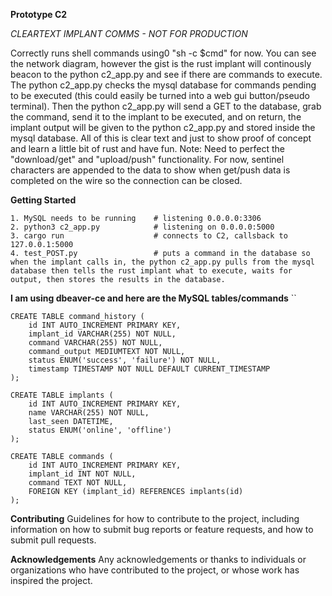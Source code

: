 **Prototype C2**

*CLEARTEXT IMPLANT COMMS - NOT FOR PRODUCTION*

Correctly runs shell commands using0 "sh -c $cmd" for now. You can see the network diagram, however the gist is the rust implant will continously beacon to the python c2_app.py and see if there are commands to execute. The python c2_app.py checks the mysql database for commands pending to be executed (this could easily be turned into a web gui button/pseudo terminal). Then the python c2_app.py will send a GET to the database, grab the command, send it to the implant to be executed, and on return, the implant output will be given to the python c2_app.py and stored inside the mysql database. All of this is clear text and just to show proof of concept and learn a little bit of rust and have fun. 
Note: Need to perfect the "download/get" and "upload/push" functionality. For now, sentinel characters are appended to the data to show when get/push data is completed on the wire so the connection can be closed.  

**Getting Started**

```
1. MySQL needs to be running    # listening 0.0.0.0:3306 
2. python3 c2_app.py            # listening on 0.0.0.0:5000
3. cargo run                    # connects to C2, callsback to 127.0.0.1:5000
4. test_POST.py                 # puts a command in the database so when the implant calls in, the python c2_app.py pulls from the mysql database then tells the rust implant what to execute, waits for output, then stores the results in the database. 
```


**I am using dbeaver-ce and here are the MySQL tables/commands**
``
```
CREATE TABLE command_history (
    id INT AUTO_INCREMENT PRIMARY KEY,
    implant_id VARCHAR(255) NOT NULL,
    command VARCHAR(255) NOT NULL,
    command_output MEDIUMTEXT NOT NULL,
    status ENUM('success', 'failure') NOT NULL,
    timestamp TIMESTAMP NOT NULL DEFAULT CURRENT_TIMESTAMP
);
```


```
CREATE TABLE implants (
    id INT AUTO_INCREMENT PRIMARY KEY,
    name VARCHAR(255) NOT NULL,
    last_seen DATETIME,
    status ENUM('online', 'offline')
);
```


```
CREATE TABLE commands (
    id INT AUTO_INCREMENT PRIMARY KEY,
    implant_id INT NOT NULL,
    command TEXT NOT NULL,
    FOREIGN KEY (implant_id) REFERENCES implants(id)
);
```


**Contributing**
Guidelines for how to contribute to the project, including information on how to submit bug reports or feature requests, and how to submit pull requests.

**Acknowledgements**
Any acknowledgements or thanks to individuals or organizations who have contributed to the project, or whose work has inspired the project.
